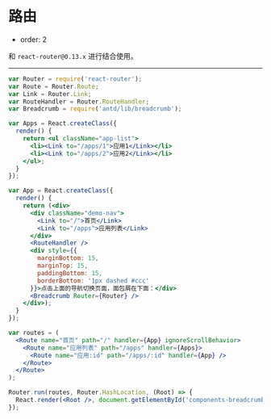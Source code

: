 # 路由

- order: 2

和 `react-router@0.13.x` 进行结合使用。

---

````jsx
var Router = require('react-router');
var Route = Router.Route;
var Link = Router.Link;
var RouteHandler = Router.RouteHandler;
var Breadcrumb = require('antd/lib/breadcrumb');

var Apps = React.createClass({
  render() {
    return <ul className="app-list">
      <li><Link to="/apps/1">应用1</Link></li>
      <li><Link to="/apps/2">应用2</Link></li>
    </ul>;
  }
});

var App = React.createClass({
  render() {
    return (<div>
      <div className="demo-nav">
        <Link to="/">首页</Link>
        <Link to="/apps">应用列表</Link>
      </div>
      <RouteHandler />
      <div style={{
        marginBottom: 15,
        marginTop: 15,
        paddingBottom: 15,
        borderBottom: '1px dashed #ccc'
      }}>点击上面的导航切换页面，面包屑在下面：</div>
      <Breadcrumb Router={Router} />
    </div>);
  }
});

var routes = (
  <Route name="首页" path="/" handler={App} ignoreScrollBehavior>
    <Route name="应用列表" path="/apps" handler={Apps}>
      <Route name="应用:id" path="/apps/:id" handler={App} />
    </Route>
  </Route>
);

Router.run(routes, Router.HashLocation, (Root) => {
  React.render(<Root />, document.getElementById('components-breadcrumb-demo-router'));
});
````

<style>
.demo-nav {
  height: 30px;
  line-height: 30px;
  margin-bottom: 15px;
  background: #f8f8f8;
}
.demo-nav a {
  line-height: 30px;
  padding: 0 10px;
}
.app-list {
  margin-top: 15px;
}
</style>
